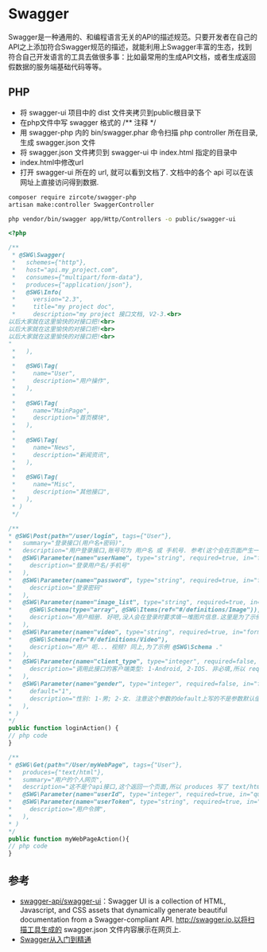 # Swagger

Swagger是一种通用的、和编程语言无关的API的描述规范。只要开发者在自己的API之上添加符合Swagger规范的描述，就能利用上Swagger丰富的生态，找到符合自己开发语言的工具去做很多事：比如最常用的生成API文档，或者生成返回假数据的服务端基础代码等等。

## PHP

* 将 swagger-ui 项目中的 dist 文件夹拷贝到public根目录下
* 在php文件中写 swagger 格式的 /** 注释 */
* 用 swagger-php 内的 bin/swagger.phar 命令扫描 php controller 所在目录, 生成 swagger.json 文件
* 将 swagger.json 文件拷贝到 swagger-ui 中 index.html 指定的目录中
* index.html中修改url
* 打开 swagger-ui 所在的 url, 就可以看到文档了. 文档中的各个 api 可以在该网址上直接访问得到数据.

```sh
composer require zircote/swagger-php
artisan make:controller SwaggerController

php vendor/bin/swagger app/Http/Controllers -o public/swagger-ui
```

```php
<?php

/**
 * @SWG\Swagger(
 *   schemes={"http"},
 *   host="api.my_project.com",
 *   consumes={"multipart/form-data"},
 *   produces={"application/json"},
 *   @SWG\Info(
 *     version="2.3",
 *     title="my project doc",
 *     description="my project 接口文档, V2-3.<br>
以后大家就在这里愉快的对接口把!<br>
以后大家就在这里愉快的对接口把!<br>
以后大家就在这里愉快的对接口把!<br>
"
 *   ),
 *
 *   @SWG\Tag(
 *     name="User",
 *     description="用户操作",
 *   ),
 *
 *   @SWG\Tag(
 *     name="MainPage",
 *     description="首页模块",
 *   ),
 *
 *   @SWG\Tag(
 *     name="News",
 *     description="新闻资讯",
 *   ),
 *
 *   @SWG\Tag(
 *     name="Misc",
 *     description="其他接口",
 *   ),
 * )
 */

/**
* @SWG\Post(path="/user/login", tags={"User"},
*   summary="登录接口(用户名+密码)",
*   description="用户登录接口,账号可为 用户名 或 手机号. 参考(这个会在页面产生一个可跳转的链接: [用户登录注意事项](http://blog.csdn.net/liuxu0703/)",
*   @SWG\Parameter(name="userName", type="string", required=true, in="formData",
*     description="登录用户名/手机号"
*   ),
*   @SWG\Parameter(name="password", type="string", required=true, in="formData",
*     description="登录密码"
*   ),
*   @SWG\Parameter(name="image_list", type="string", required=true, in="formData",
*     @SWG\Schema(type="array", @SWG\Items(ref="#/definitions/Image")),
*     description="用户相册. 好吧,没人会在登录时要求填一堆图片信息.这里是为了示例 带结构的数据, @SWG\Schema ,这个结构需要另行定义,下面会讲."
*   ),
*   @SWG\Parameter(name="video", type="string", required=true, in="formData",
*     @SWG\Schema(ref="#/definitions/Video"),
*     description="用户 呃... 视频? 同上,为了示例 @SWG\Schema ."
*   ),
*   @SWG\Parameter(name="client_type", type="integer", required=false, in="formData",
*     description="调用此接口的客户端类型: 1-Android, 2-IOS. 非必填,所以 required 写了 false"
*   ),
*   @SWG\Parameter(name="gender", type="integer", required=false, in="formData",
*     default="1",
*     description="性别: 1-男; 2-女. 注意这个参数的default上写的不是参数默认值,而是默认会被填写在swagger页面上的值,为的是方便用swagger就地访问该接口."
*   ),
* )
*/
public function loginAction() {
// php code
}

/**
* @SWG\Get(path="/User/myWebPage", tags={"User"},
*   produces={"text/html"},
*   summary="用户的个人网页",
*   description="这不是个api接口,这个返回一个页面,所以 produces 写了 text/html",
*   @SWG\Parameter(name="userId", type="integer", required=true, in="query"),
*   @SWG\Parameter(name="userToken", type="string", required=true, in="query",
*     description="用户令牌",
*   ),
* )
*/
public function myWebPageAction(){
// php code
}
```

## 参考

* [swagger-api/swagger-ui](https://github.com/swagger-api/swagger-ui)：Swagger UI is a collection of HTML, Javascript, and CSS assets that dynamically generate beautiful documentation from a Swagger-compliant API. http://swagger.io.以将扫描工具生成的 swagger.json 文件内容展示在网页上.
* [Swagger从入门到精通](https://www.gitbook.com/book/huangwenchao/swagger/details)
